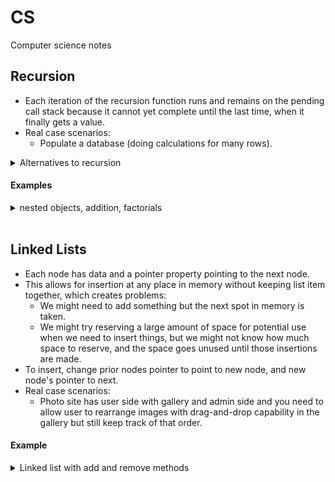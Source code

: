 # CS

Computer science notes
<br/>

## Recursion
- Each iteration of the recursion function runs and remains on the pending call stack because it cannot yet complete until the last time, when it finally gets a value.
- Real case scenarios: 
  - Populate a database (doing calculations for many rows).


<details>
<summary>Alternatives to recursion</summary>

  #### hard coded
  - for small, known number of times 

  #### for loops
  - good for set number of times
  - great for arrays and objects

  #### while loops
  - good for unknown number of times

</details>

#### Examples

  <details><summary>nested objects, addition, factorials</summary>

  ```js
    // showing object depth
    let animals = {
      dog: {
        labrador: {
          american: 'http://dogpics.com/7423.png',
          english: 'http://dogpics.com/5274.png'
        }, 
        akita: {
          japanese: 'http://dogpics.com/3486.png',
          american: 'http://dogpics.com/4843.png'
        },
        poodle: {
          standard: {
            french: 'http://dogpics.com/8484.png',
            barbone: 'http://dogpics.com/1268.png'
          },
          miniature: 'http://dogpics.com/1350.png',
          toy: 'http://dogpics.com/884.png'
        }
      },
      cat: 'http://grumpycat.com/mrGrumpy.png'
    }

    function printObj(obj, count = 0) {
      for (let prop in obj) {
        if (typeof obj[prop] === 'object') {
          console.log('---'.repeat(count), prop + ':');
          printObj(obj[prop], count + 1);
        }
        else console.log('---'.repeat(count), prop + ':', obj[prop]);
      }
    }
    printObj(animals);

      // addition
    function addAllThings(n) {
      if (n === 1) {
        console.log('done');
        return ;
      }
      else {
        console.log('n', n);
        return n + addAllThings(n - 1);
      }
    }
    addAllThings(4);


    // factorials
    function fac(n) {
      if (n === 1) return 1;
      else return n * fac(n - 1);
    }

    fac(4); // 24

  ```
  </details>


<br/>

## Linked Lists
- Each node has data and a pointer property pointing to the next node.
- This allows for insertion at any place in memory without keeping list item together, which creates problems:
  - We might need to add something but the next spot in memory is taken.
  - We might try reserving a large amount of space for potential use when we need to insert things, but we might not know how much space to reserve, and the space goes unused until those insertions are made.
- To insert, change prior nodes pointer to point to new node, and new node's pointer to next.
- Real case scenarios: 
  - Photo site has user side with gallery and admin side and you need to allow user to rearrange images with drag-and-drop capability in the gallery but still keep track of that order.

#### Example

<details><summary>Linked list with add and remove methods</summary>

```js
  class Node {
    constructor(val) {
      this.data = val;
      this.next = null;
    }
  }

  class LinkedList {
    constructor() {
      this.head = null;
    }
    // add to list
    add(val) {
      let node = new Node(val); console.log(`added ${JSON.stringify(node)}`); // make new node
      if (!this.head) this.head = node; // if no head, head = node
      else {
        let current = this.head; // start at head
        while (current.next) current = current.next; // traverse list while .next is true
        current.next = node; // newest node goes on end
      }
    }
    // remove from list
    remove(val) {
      let current = this.head;
      let previous = null;
      while (current.data !== val) {
        previous = current;
        current = current.next;
      }
      previous.next = current.next;
      console.log(`removed node with value ${JSON.stringify(val)}`);
    }
  }

  let list = new LinkedList();
  list.add(11);
  list.add(1);
  list.add(6);
  list.add(8);
  list.remove(6);
```

</details>
